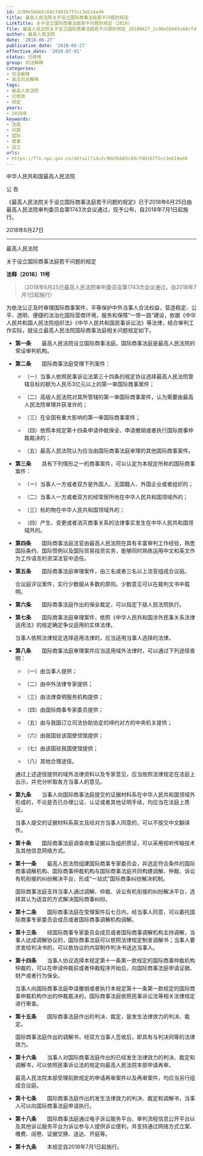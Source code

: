 ```yaml
---
id: 2c90e5bb65c68cfd0167f2cc3eb14ed4
title: 最高人民法院关于设立国际商事法庭若干问题的规定
LinkTitle: 关于设立国际商事法庭若干问题的规定（2018）
file: 最高人民法院关于设立国际商事法庭若干问题的规定_20180627_2c90e5bb65c68cfd0167f2cc3eb14ed4.docx
author: 最高人民法院
date: '2018-06-27'
publication_date: '2018-06-27'
effective_date: '2018-07-01'
status: 已修改
group: 司法解释
categories:
- 司法解释
- 高法司法解释
tags:
- 最高人民法院
- 已修改
- 规定
years:
- 2018年
keywords:
- 法庭
- 问题
- 国际
- 商事
- 设立
urls:
- https://flk.npc.gov.cn/detail?id=2c90e5bb65c68cfd0167f2cc3eb14ed4
---
```


中华人民共和国最高人民法院

公 告

《最高人民法院关于设立国际商事法庭若干问题的规定》已于2018年6月25日由最高人民法院审判委员会第1743次会议通过，现予公布，自2018年7月1日起施行。

2018年6月27日

---

最高人民法院

关于设立国际商事法庭若干问题的规定

**法释〔2018〕11号**

> （2018年6月25日最高人民法院审判委员会第1743次会议通过，自2018年7月1日起施行）

为依法公正及时审理国际商事案件，平等保护中外当事人合法权益，营造稳定、公平、透明、便捷的法治化国际营商环境，服务和保障“一带一路”建设，依据《中华人民共和国人民法院组织法》《中华人民共和国民事诉讼法》等法律，结合审判工作实际，就设立最高人民法院国际商事法庭相关问题规定如下。

- **第一条**　　最高人民法院设立国际商事法庭。国际商事法庭是最高人民法院的常设审判机构。

- **第二条**　　国际商事法庭受理下列案件：

  - （一）当事人依照民事诉讼法第三十四条的规定协议选择最高人民法院管辖且标的额为人民币3亿元以上的第一审国际商事案件；

  - （二）高级人民法院对其所管辖的第一审国际商事案件，认为需要由最高人民法院审理并获准许的；

  - （三）在全国有重大影响的第一审国际商事案件；

  - （四）依照本规定第十四条申请仲裁保全、申请撤销或者执行国际商事仲裁裁决的；

  - （五）最高人民法院认为应当由国际商事法庭审理的其他国际商事案件。

- **第三条**　　具有下列情形之一的商事案件，可以认定为本规定所称的国际商事案件：

  - （一）当事人一方或者双方是外国人、无国籍人、外国企业或者组织的；

  - （二）当事人一方或者双方的经常居所地在中华人民共和国领域外的；

  - （三）标的物在中华人民共和国领域外的；

  - （四）产生、变更或者消灭商事关系的法律事实发生在中华人民共和国领域外的。

- **第四条**　　国际商事法庭法官由最高人民法院在具有丰富审判工作经验，熟悉国际条约、国际惯例以及国际贸易投资实务，能够同时熟练运用中文和英文作为工作语言的资深法官中选任。

- **第五条**　　国际商事法庭审理案件，由三名或者三名以上法官组成合议庭。

  合议庭评议案件，实行少数服从多数的原则。少数意见可以在裁判文书中载明。

- **第六条**　　国际商事法庭作出的保全裁定，可以指定下级人民法院执行。

- **第七条**　　国际商事法庭审理案件，依照《中华人民共和国涉外民事关系法律适用法》的规定确定争议适用的实体法律。

  当事人依照法律规定选择适用法律的，应当适用当事人选择的法律。

- **第八条**　　国际商事法庭审理案件应当适用域外法律时，可以通过下列途径查明：

  - （一）由当事人提供；

  - （二）由中外法律专家提供；

  - （三）由法律查明服务机构提供；

  - （四）由国际商事专家委员提供；

  - （五）由与我国订立司法协助协定的缔约对方的中央机关提供；

  - （六）由我国驻该国使领馆提供；

  - （七）由该国驻我国使馆提供；

  - （八）其他合理途径。

  通过上述途径提供的域外法律资料以及专家意见，应当依照法律规定在法庭上出示，并充分听取各方当事人的意见。

- **第九条**　　当事人向国际商事法庭提交的证据材料系在中华人民共和国领域外形成的，不论是否已办理公证、认证或者其他证明手续，均应当在法庭上质证。

  当事人提交的证据材料系英文且经对方当事人同意的，可以不提交中文翻译件。

- **第十条**　　国际商事法庭调查收集证据以及组织质证，可以采用视听传输技术及其他信息网络方式。

- **第十一条**　　最高人民法院组建国际商事专家委员会，并选定符合条件的国际商事调解机构、国际商事仲裁机构与国际商事法庭共同构建调解、仲裁、诉讼有机衔接的纠纷解决平台，形成“一站式”国际商事纠纷解决机制。

  国际商事法庭支持当事人通过调解、仲裁、诉讼有机衔接的纠纷解决平台，选择其认为适宜的方式解决国际商事纠纷。

- **第十二条**　　国际商事法庭在受理案件后七日内，经当事人同意，可以委托国际商事专家委员会成员或者国际商事调解机构调解。

- **第十三条**　　经国际商事专家委员会成员或者国际商事调解机构主持调解，当事人达成调解协议的，国际商事法庭可以依照法律规定制发调解书；当事人要求发给判决书的，可以依协议的内容制作判决书送达当事人。

- **第十四条**　　当事人协议选择本规定第十一条第一款规定的国际商事仲裁机构仲裁的，可以在申请仲裁前或者仲裁程序开始后，向国际商事法庭申请证据、财产或者行为保全。

  当事人向国际商事法庭申请撤销或者执行本规定第十一条第一款规定的国际商事仲裁机构作出的仲裁裁决的，国际商事法庭依照民事诉讼法等相关法律规定进行审查。

- **第十五条**　　国际商事法庭作出的判决、裁定，是发生法律效力的判决、裁定。

  国际商事法庭作出的调解书，经双方当事人签收后，即具有与判决同等的法律效力。

- **第十六条**　　当事人对国际商事法庭作出的已经发生法律效力的判决、裁定和调解书，可以依照民事诉讼法的规定向最高人民法院本部申请再审。

  最高人民法院本部受理前款规定的申请再审案件以及再审案件，均应当另行组成合议庭。

- **第十七条**　　国际商事法庭作出的发生法律效力的判决、裁定和调解书，当事人可以向国际商事法庭申请执行。

- **第十八条**　　国际商事法庭通过电子诉讼服务平台、审判流程信息公开平台以及其他诉讼服务平台为诉讼参与人提供诉讼便利，并支持通过网络方式立案、缴费、阅卷、证据交换、送达、开庭等。

- **第十九条**　　本规定自2018年7月1日起施行。
